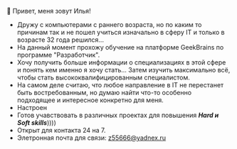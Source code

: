 👋 Привет, меня зовут Илья!  
* Дружу с компьютерами с раннего возраста, но по каким то причинам так и не пошел учиться изначально в сферу IT и только в возрасте 32 года решился...  
* На данный момент прохожу обучение на платформе GeekBrains по программе "Разработчик".  
* Хочу получить больше информации о специализациях в этой сфере и понять кем именно я хочу стать... Затем изучить максимально всё, чтобы стать высококвалифицированным специалистом.
* На самом деле считаю, что любое направление в IT не перестанет быть востребованным, но думаю найти что-то особенно подходящее и интересное конкретно для меня.
* Настроен 
* Готов учавствовать в различных проектах для повышения ***Hard и Soft skills***))))
* Открыт для контакта 24 на 7.  
* Элетронная почта для связи: z55666@yadnex.ru
